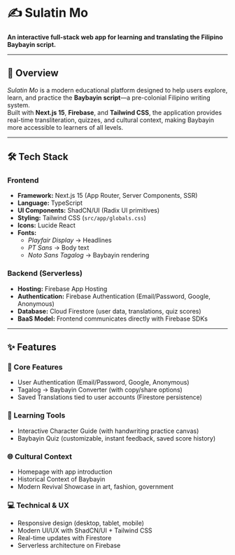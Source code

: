 # ✍️ Sulatin Mo  
**An interactive full-stack web app for learning and translating the Filipino Baybayin script.**

---

## 🚀 Overview  
*Sulatin Mo* is a modern educational platform designed to help users explore, learn, and practice the **Baybayin script**—a pre-colonial Filipino writing system.  
Built with **Next.js 15**, **Firebase**, and **Tailwind CSS**, the application provides real-time transliteration, quizzes, and cultural context, making Baybayin more accessible to learners of all levels.  

---

## 🛠 Tech Stack  

### Frontend  
- **Framework:** Next.js 15 (App Router, Server Components, SSR)  
- **Language:** TypeScript  
- **UI Components:** ShadCN/UI (Radix UI primitives)  
- **Styling:** Tailwind CSS (`src/app/globals.css`)  
- **Icons:** Lucide React  
- **Fonts:**  
  - *Playfair Display* → Headlines  
  - *PT Sans* → Body text  
  - *Noto Sans Tagalog* → Baybayin rendering  

### Backend (Serverless)  
- **Hosting:** Firebase App Hosting  
- **Authentication:** Firebase Authentication (Email/Password, Google, Anonymous)  
- **Database:** Cloud Firestore (user data, translations, quiz scores)  
- **BaaS Model:** Frontend communicates directly with Firebase SDKs  

---

## ✨ Features  

### 🔑 Core Features  
- User Authentication (Email/Password, Google, Anonymous)  
- Tagalog → Baybayin Converter (with copy/share options)  
- Saved Translations tied to user accounts (Firestore persistence)  

### 📖 Learning Tools  
- Interactive Character Guide (with handwriting practice canvas)  
- Baybayin Quiz (customizable, instant feedback, saved score history)  

### 🌐 Cultural Context  
- Homepage with app introduction  
- Historical Context of Baybayin  
- Modern Revival Showcase in art, fashion, government  

### 💻 Technical & UX  
- Responsive design (desktop, tablet, mobile)  
- Modern UI/UX with ShadCN/UI + Tailwind CSS  
- Real-time updates with Firestore  
- Serverless architecture on Firebase  
